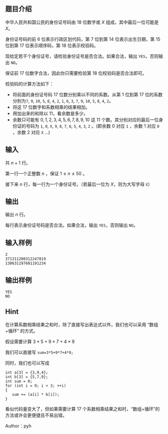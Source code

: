 ## 题目介绍

中华人民共和国公民的身份证号码由 $18$ 位数字或 $X$ 组成，其中最后一位可能是 $X$。

身份证号码的前 $6$ 位表示行政区划代码，第 $7$ 位到第 $14$ 位表示出生日期，第 $15$ 位到第 $17$ 位表示顺序码，第 $18$ 位表示校验码。

现给定若干个身份证号，请检验身份证号是否合法。如果合法，输出 `YES`，否则输出 `NO`。

保证前 $17$ 位数字合法，因此你只需要检验第 $18$ 位校验码是否合法即可。

校验码的计算方法如下：

- 将前面的身份证号码 $17$ 位数分别乘以不同的系数。从第 $1$ 位到第 $17$ 位的系数分别为`7`, `9`, `10`, `5`, `8`, `4`, `2`, `1`, `6`, `3`, `7`, `9`, `10`, `5`, `8`, `4`, `2`。
- 将这 $17$ 位数字和系数相乘的结果相加。
- 用加出来的和除以 $11$，看余数是多少。
- 余数只可能有 $0,1,2,3,4,5,6,7,8,9,10$ 这 $11$ 个数。其分别对应的最后一位身份证的号码为 `1`, `0`, `X`, `9`, `8`, `7`, `6`, `5`, `4`, `3`, `2` 。(即余数 $0$ 对应 `1` ，余数 $1$ 对应 `0` ，余数 $2$ 对应 `X` ...)

## 输入

共 $n+1$ 行。

第一行一个正整数  $n$ ，保证 $1\le n \le 50$ 。

接下来 $n$ 行，每一行为一个身份证号。（若最后一位为 $X$，则为大写字母 `X`）


## 输出

输出 $n$ 行。

每行表示身份证号码是否合法。如果合法，输出 `YES`，否则输出 `NO`。

## 输入样例

    2
    371311200312247819
    130631197601191234

## 输出样例

    YES
    NO

## Hint

在计算系数相乘结果之和时，除了直接写出表达式以外，我们也可以采用 “数组+循环” 的方式。

假设需要计算 $3×5+9×7+4×9$

我们可以直接写 `sum=3*5+9*7+4*9;`

同时，我们也可以写成


    int a[3] = {3,9,4};
    int b[3] = {5,7,9};
    int sum = 0;
    for (int i = 0; i < 3; ++i) 
    {
       sum += (a[i] * b[i]);
    }


看似代码量变大了，但如果需要计算 $17$ 个系数相乘结果之和时，“数组+循环”的方法或许会更便捷且不易出错。



Author：pyh